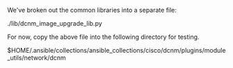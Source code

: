 We've broken out the common libraries into a separate file:

./lib/dcnm_image_upgrade_lib.py

For now, copy the above file into the following directory for testing.

$HOME/.ansible/collections/ansible_collections/cisco/dcnm/plugins/module_utils/network/dcnm

